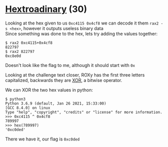 # [Hextroadinary](https://ctflearn.com/challenge/158) (30)
Looking at the hex given to us `0xc4115 0x4cf8` we can decode it them `rax2 -s <hex>`, however it outputs useless binary data <br />
Since something was done to the hex, lets try adding the values together: <br />
```
$ rax2 0xc4115+0x4cf8
822797
$ rax2 822797
0xc8e0d
```
Doesn't look like the flag to me, although it should start with `0x` <br /> 

Looking at the challenge text closer, ROXy has the first three letters capitalized, backwards they are [XOR](https://en.wikipedia.com/wiki/Exclusive_or), a bitwise operator. <br />

We can XOR the two hex values in python: <br />
```
$ python3
Python 3.6.9 (default, Jan 26 2021, 15:33:00) 
[GCC 8.4.0] on linux
Type "help", "copyright", "credits" or "license" for more information.
>>> 0xc4115 ^ 0x4cf8
789997
>>> hex(789997)
'0xc0ded'
```

There we have it, our flag is `0xc0ded` <br />
